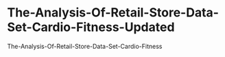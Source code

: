 # The-Analysis-Of-Retail-Store-Data-Set-Cardio-Fitness-Updated
The-Analysis-Of-Retail-Store-Data-Set-Cardio-Fitness
